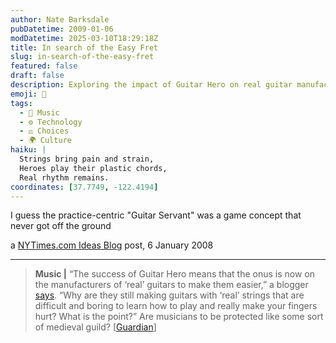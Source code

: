 ```yaml
---
author: Nate Barksdale
pubDatetime: 2009-01-06
modDatetime: 2025-03-10T18:29:18Z
title: In search of the Easy Fret
slug: in-search-of-the-easy-fret
featured: false
draft: false
description: Exploring the impact of Guitar Hero on real guitar manufacturers and the call for easier-to-play instruments.
emoji: 🎸
tags:
  - 🎵 Music
  - ⚙️ Technology
  - ⚖️ Choices
  - 🌍 Culture
haiku: |
  Strings bring pain and strain,  
  Heroes play their plastic chords,  
  Real rhythm remains.
coordinates: [37.7749, -122.4194]
---
```


I guess the practice-centric "Guitar Servant" was a game concept that never got off the ground

a [ NYTimes.com Ideas Blog](http://ideas.blogs.nytimes.com/2009/01/06/time-to-guitar-hero-the-guitar/) post, 6 January 2008

---

> **Music |** “The success of Guitar Hero means that the onus is now on the manufacturers of ‘real’ guitars to make them easier,” a blogger [says](http://www.guardian.co.uk/music/musicblog/2009/jan/06/popandrock). “Why are they still making guitars with ‘real’ strings that are difficult and boring to learn how to play and really make your fingers hurt? What is the point?” Are musicians to be protected like some sort of medieval guild? [[Guardian](http://www.guardian.co.uk/music/musicblog/2009/jan/06/popandrock)]
